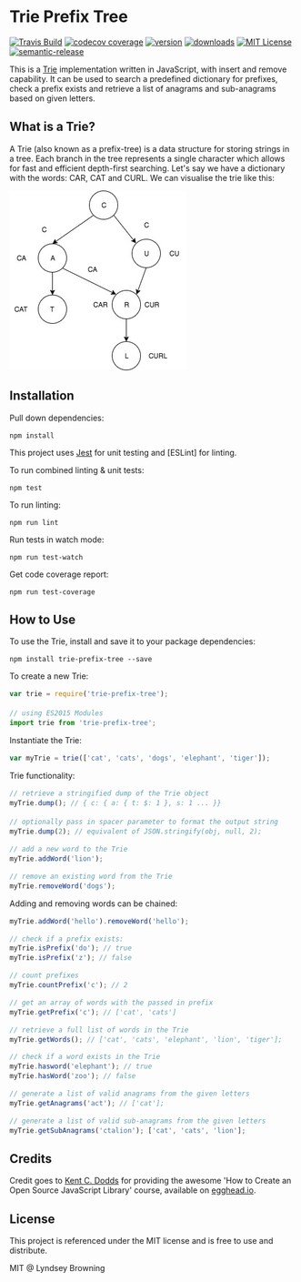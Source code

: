 # Trie Prefix Tree

[![Travis Build](https://img.shields.io/travis/lyndseybrowning/trie-prefix-tree.svg?style=flat-square)](https://travis-ci.org/lyndseybrowning/trie-prefix-tree)
[![codecov coverage](https://img.shields.io/codecov/c/github/lyndseybrowning/trie-prefix-tree.svg?style=flat-square)](https://codecov.io/github/lyndseybrowning/trie-prefix-tree)
[![version](https://img.shields.io/npm/v/trie-prefix-tree.svg?style=flat-square)](http://npm.im/trie-prefix-tree)
[![downloads](https://img.shields.io/npm/dm/trie-prefix-tree.svg?style=flat-square)](http://npm-stat.com/charts.html?package=trie-prefix-tree&from=2015-08-01)
[![MIT License](https://img.shields.io/npm/l/trie-prefix-tree.svg?style=flat-square)](http://opensource.org/licenses/MIT)
[![semantic-release](https://img.shields.io/badge/%20%20%F0%9F%93%A6%F0%9F%9A%80-semantic--release-e10079.svg?style=flat-square)](https://github.com/semantic-release/semantic-release)

This is a [Trie](https://en.wikipedia.org/wiki/Trie) implementation written in JavaScript, with insert and remove capability. It can be used to search a predefined dictionary for prefixes, check a prefix exists and retrieve a list of anagrams and sub-anagrams based on given letters.

## What is a Trie?

A Trie (also known as a prefix-tree) is a data structure for storing strings in a tree. Each branch in the tree represents a single character which allows for fast and efficient depth-first searching. Let's say we have a dictionary with the words: CAR, CAT and CURL. We can visualise the trie like this:

![trie data structure](/trie.jpg)

## Installation

Pull down dependencies:

```
npm install
```

This project uses [Jest](https://facebook.github.io/jest/) for unit testing and [ESLint] for linting.

To run combined linting & unit tests:

```
npm test
```

To run linting:

```
npm run lint
```

Run tests in watch mode:

```
npm run test-watch
```

Get code coverage report:

```
npm run test-coverage
```

## How to Use

To use the Trie, install and save it to your package dependencies:

```
npm install trie-prefix-tree --save
```

To create a new Trie:

```javascript
var trie = require('trie-prefix-tree');

// using ES2015 Modules
import trie from 'trie-prefix-tree';
```

Instantiate the Trie:

```javascript
var myTrie = trie(['cat', 'cats', 'dogs', 'elephant', 'tiger']);
```

Trie functionality:

```javascript
// retrieve a stringified dump of the Trie object
myTrie.dump(); // { c: { a: { t: $: 1 }, s: 1 ... }}

// optionally pass in spacer parameter to format the output string
myTrie.dump(2); // equivalent of JSON.stringify(obj, null, 2);
```

```javascript
// add a new word to the Trie
myTrie.addWord('lion');
```

```javascript
// remove an existing word from the Trie
myTrie.removeWord('dogs');
```

Adding and removing words can be chained:

```javascript
myTrie.addWord('hello').removeWord('hello');
```

```javascript
// check if a prefix exists:
myTrie.isPrefix('do'); // true
myTrie.isPrefix('z'); // false
```

```javascript
// count prefixes
myTrie.countPrefix('c'); // 2
```

```javascript
// get an array of words with the passed in prefix
myTrie.getPrefix('c'); // ['cat', 'cats']
```

```javascript
// retrieve a full list of words in the Trie
myTrie.getWords(); // ['cat', 'cats', 'elephant', 'lion', 'tiger'];
```

```javascript
// check if a word exists in the Trie
myTrie.hasword('elephant'); // true
myTrie.hasWord('zoo'); // false
```

```javascript
// generate a list of valid anagrams from the given letters
myTrie.getAnagrams('act'); // ['cat'];
```

```javascript
// generate a list of valid sub-anagrams from the given letters
myTrie.getSubAnagrams('ctalion'); ['cat', 'cats', 'lion'];
```

## Credits

Credit goes to [Kent C. Dodds](https://github.com/kentcdodds) for providing the awesome 'How to Create an Open Source JavaScript Library' course, available on [egghead.io](https://egghead.io/courses/how-to-write-an-open-source-javascript-library).

## License

This project is referenced under the MIT license and is free to use and distribute.

MIT @ Lyndsey Browning
